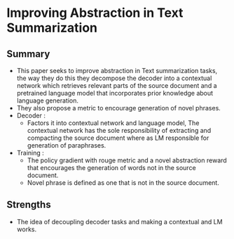 # Improving Abstraction in Text Summarization

## Summary 
- This paper seeks to improve abstraction in Text summarization tasks, the way they do this they decompose the decoder into a contextual network which retrieves  relevant parts of the source document and a pretrained language model that incorporates prior knowledge about language generation. 
- They also propose a metric to encourage generation of novel phrases. 
- Decoder : 
  - Factors it into contextual network and language model, The contextual network has the sole responsibility of extracting and compacting the source document where as LM responsible for generation of paraphrases.
- Training : 
  - The policy gradient with rouge metric and a novel abstraction reward that encourages the generation of words not in the source
  document.
  - Novel phrase is defined as one that is not in the source document. 


## Strengths 
- The idea of decoupling decoder tasks and making a contextual and LM works.

